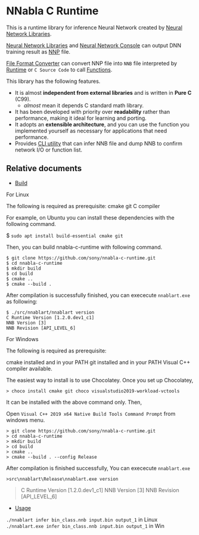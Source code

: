 <!--
 Copyright 2017 Sony Corporation.

 Licensed under the Apache License, Version 2.0 (the "License");
 you may not use this file except in compliance with the License.
 You may obtain a copy of the License at

     http://www.apache.org/licenses/LICENSE-2.0

 Unless required by applicable law or agreed to in writing, software
 distributed under the License is distributed on an "AS IS" BASIS,
 WITHOUT WARRANTIES OR CONDITIONS OF ANY KIND, either express or implied.
 See the License for the specific language governing permissions and
 limitations under the License.
-->

# NNabla C Runtime

This is a runtime library for inference Neural Network created by [Neural Network Libraries](https://github.com/sony/nnabla).


[Neural Network Libraries](https://github.com/sony/nnabla) and [Neural Network Console](https://dl.sony.com) can output DNN training result as [NNP](https://nnabla.readthedocs.io/en/latest/format.html) file.

[File Format Converter](https://nnabla.readthedocs.io/en/latest/python/file_format_converter/file_format_converter.html) can convert NNP file into `NNB` file interpreted by [Runtime](https://github.com/sony/nnabla-c-runtime/tree/master/src/runtime) or `C Source Code` to call [Functions](https://github.com/sony/nnabla-c-runtime/tree/master/src/runtime).

This library has the following features.

- It is almost **independent from external libraries** and is written in **Pure C** (C99).
  - *almost* mean it depends C standard math library.
- It has been developed with priority over **readability** rather than performance, making it ideal for learning and porting.
- It adopts an **extensible architecture**, and you can use the function you implemented yourself as necessary for applications that need performance.
- Provides [CLI utility](https://github.com/sony/nnabla-c-runtime/tree/master/src/nnablart) that can infer NNB file and dump NNB to confirm network I/O or function list.

## Relative documents


- [Build](doc/BUILD.md)

For Linux

The following is required as prerequisite:
 cmake
 git
 C compiler

For example, on Ubuntu you can install these dependencies with the following command.

$ `sudo apt install build-essential cmake git`

Then, you can build nnabla-c-runtime with following command.

```
$ git clone https://github.com/sony/nnabla-c-runtime.git
$ cd nnabla-c-runtime
$ mkdir build
$ cd build
$ cmake ..
$ cmake --build .

```
After compilation is successfully finished, you can exececute `nnablart.exe` as following:

```
$ ./src/nnablart/nnablart version
C Runtime Version [1.2.0.dev1_c1]
NNB Version [3]
NNB Revision [API_LEVEL_6]
```


For Windows

The following is required as prerequisite:

cmake installed and in your PATH
git installed and in your PATH
Visual C++ compiler available.

The easiest way to install is to use Chocolatey.
Once you set up Chocolatey,

`> choco install cmake git choco visualstudio2019-workload-vctools`

It can be installed with the above command only.
Then,

Open `Visual C++ 2019 x64 Native Build Tools Command Prompt` from windows menu.
```
> git clone https://github.com/sony/nnabla-c-runtime.git
> cd nnabla-c-runtime
> mkdir build
> cd build
> cmake ..
> cmake --build . --config Release
```

After compilation is finished successfully, You can exececute `nnablart.exe`

`>src\nnablart\Release\nnablart.exe version`

> C Runtime Version [1.2.0.dev1_c1]
> NNB Version [3]
> NNB Revision [API_LEVEL_6]

- [Usage](doc/USAGE.md)
 
 `./nnablart infer bin_class.nnb input.bin output_1` in Linux  
 `./nnablart.exe infer bin_class.nnb input.bin output_1` in Win
